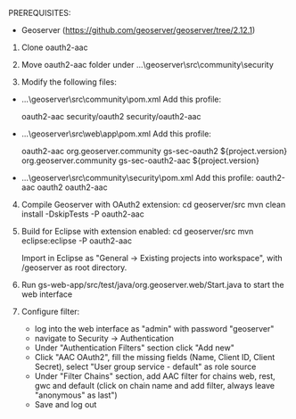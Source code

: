 PREREQUISITES:
- Geoserver (https://github.com/geoserver/geoserver/tree/2.12.1)

1. Clone oauth2-aac

2. Move oauth2-aac folder under ...\geoserver\src\community\security

3. Modify the following files:

- ...\geoserver\src\community\pom.xml
	Add this profile:
	
	<profile>
      <id>oauth2-aac</id>
      <modules>
        <module>security/oauth2</module>
        <module>security/oauth2-aac</module>
      </modules>
    </profile>

- ...\geoserver\src\web\app\pom.xml
	Add this profile:
	
	<profile>
      <id>oauth2-aac</id>
      <dependencies>
        <dependency>
          <groupId>org.geoserver.community</groupId>
          <artifactId>gs-sec-oauth2</artifactId>
          <version>${project.version}</version>
        </dependency>
        <dependency>
          <groupId>org.geoserver.community</groupId>
          <artifactId>gs-sec-oauth2-aac</artifactId>
          <version>${project.version}</version>
        </dependency>
      </dependencies>
    </profile>

- ...\geoserver\src\community\security\pom.xml
	Add this profile:
	<profile>
      <id>oauth2-aac</id>
      <modules>
        <module>oauth2</module>
        <module>oauth2-aac</module>
      </modules>
    </profile>

4. Compile Geoserver with OAuth2 extension:
	cd geoserver/src
	mvn clean install -DskipTests -P oauth2-aac

5. Build for Eclipse with extension enabled:
	cd geoserver/src
	mvn eclipse:eclipse -P oauth2-aac
	
	Import in Eclipse as "General -> Existing projects into workspace", with /geoserver as root directory.

6. Run gs-web-app/src/test/java/org.geoserver.web/Start.java to start the web interface

7. Configure filter:
	- log into the web interface as "admin" with password "geoserver"
	- navigate to Security -> Authentication
	- Under "Authentication Filters" section click "Add new"
	- Click "AAC OAuth2", fill the missing fields (Name, Client ID, Client Secret), select "User group service - default" as role source
	- Under "Filter Chains" section, add AAC filter for chains web, rest, gwc and default (click on chain name and add filter, always leave "anonymous" as last")
	- Save and log out